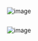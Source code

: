````
````
![image](https://user-images.githubusercontent.com/71476863/118387729-a5ca3c80-b652-11eb-9773-eab47f3dcd59.png)
```
```
![image](https://user-images.githubusercontent.com/71476863/118387747-c4303800-b652-11eb-8eee-96646637c7c3.png)


